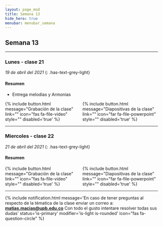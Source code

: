 ```yaml
---
layout: page_mod
title: Semana 13
hide_hero: true
menubar: menubar_semana
---
```


## Semana 13

---

### Lunes - clase 21

<!-- ignore-prettier-start -->

_19 de abril del 2021_
{: .has-text-grey-light}

<!-- ignore-prettier-end -->

#### Resumen

- Entrega melodias y Armonias

<div class='columns'>
    <div class='column'>
    {% include button.html
message="Grabación de la clase"
link=""
icon="fas fa-file-video"
style=""
disabled='true'
%}
    </div>
    <div class='column'>
    {% include button.html
message="Diapositivas de la clase"
link=""
icon="far fa-file-powerpoint"
style=""
disabled='true'
%}
    </div>
</div>

---

### Miercoles - clase 22

<!-- ignore-prettier-start -->

_21 de abril del 2021_
{: .has-text-grey-light}

<!-- ignore-prettier-end -->

#### Resumen

<div class='columns'>
    <div class='column'>
    {% include button.html
message="Grabación de la clase"
link=""
icon="fas fa-file-video"
style=""
disabled='true'
%}
    </div>
    <div class='column'>
    {% include button.html
message="Diapositivas de la clase"
link=""
icon="far fa-file-powerpoint"
style=""
disabled='true'
%}
    </div>
</div>

---

{% include notification.html
message='En caso de tener preguntas al respecto de la tématica de la clase enviar un correo a: **matias.macias@upb.edu.co**
Con todo el gusto intentare resolver todas sus dudas'
status='is-primary'
modifier='is-light is-rounded'
icon="fas fa-question-circle"
%}
